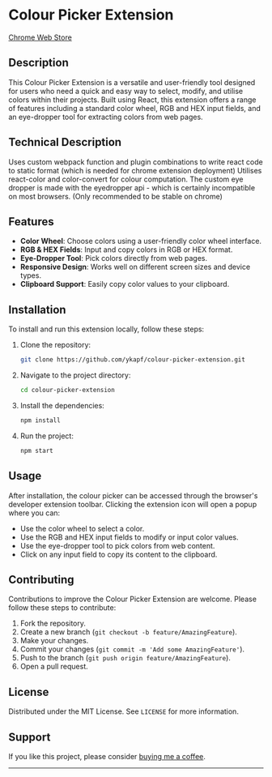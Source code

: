 # Colour Picker Extension

[Chrome Web Store](https://chrome.google.com/webstore/detail/colour-picker/ghhgpddhmjfhmilelkpeomoifbnjdnjb?hl=en&authuser=1)

## Description
This Colour Picker Extension is a versatile and user-friendly tool designed for users who need a quick and easy way to select, modify, and utilise colors within their projects. Built using React, this extension offers a range of features including a standard color wheel, RGB and HEX input fields, and an eye-dropper tool for extracting colors from web pages.

## Technical Description
Uses custom webpack function and plugin combinations to write react code to static format (which is needed for chrome extension deployment)
Utilises react-color and color-convert for colour computation. 
The custom eye dropper is made with the eyedropper api - which is certainly incompatible on most browsers. (Only recommended to be stable on chrome)

## Features
- **Color Wheel**: Choose colors using a user-friendly color wheel interface.
- **RGB & HEX Fields**: Input and copy colors in RGB or HEX format.
- **Eye-Dropper Tool**: Pick colors directly from web pages.
- **Responsive Design**: Works well on different screen sizes and device types.
- **Clipboard Support**: Easily copy color values to your clipboard.

## Installation
To install and run this extension locally, follow these steps:

1. Clone the repository:
    ```bash
    git clone https://github.com/ykapf/colour-picker-extension.git
    ```
2. Navigate to the project directory:
    ```bash
    cd colour-picker-extension
    ```
3. Install the dependencies:
    ```bash
    npm install
    ```
4. Run the project:
    ```bash
    npm start
    ```

## Usage
After installation, the colour picker can be accessed through the browser's developer extension toolbar. Clicking the extension icon will open a popup where you can:

- Use the color wheel to select a color.
- Use the RGB and HEX input fields to modify or input color values.
- Use the eye-dropper tool to pick colors from web content.
- Click on any input field to copy its content to the clipboard.

## Contributing
Contributions to improve the Colour Picker Extension are welcome. Please follow these steps to contribute:

1. Fork the repository.
2. Create a new branch (`git checkout -b feature/AmazingFeature`).
3. Make your changes.
4. Commit your changes (`git commit -m 'Add some AmazingFeature'`).
5. Push to the branch (`git push origin feature/AmazingFeature`).
6. Open a pull request.

## License
Distributed under the MIT License. See `LICENSE` for more information.

## Support
If you like this project, please consider [buying me a coffee](https://www.buymeacoffee.com/ykapf).

---
